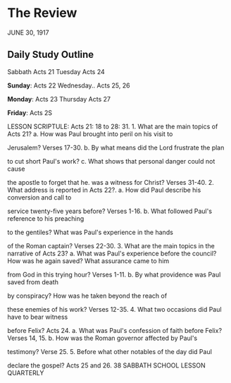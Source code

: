 # The Review
JUNE 30, 1917

## Daily Study Outline

Sabbath Acts 21 Tuesday Acts 24

**Sunday**: Acts 22 Wednesday.. Acts 25, 26

**Monday**: Acts 23 Thursday Acts 27

**Friday**: Acts 2S

LESSON SCRIPTULE: Acts 21: 18 to 28: 31. 1. What are the main topics of Acts 21? a. How was Paul brought into peril on his visit to

Jerusalem? Verses 17-30. b. By what means did the Lord frustrate the plan

to cut short Paul's work? c. What shows that personal danger could not cause

the apostle to forget that he. was a witness for Christ? Verses 31-40. 2. What address is reported in Acts 22?. a. How did Paul describe his conversion and call to

service twenty-five years before? Verses 1-16. b. What followed Paul's reference to his preaching

to the gentiles? What was Paul's experience in the hands

of the Roman captain? Verses 22-30. 3. What are the main topics in the narrative of Acts 23? a. What was Paul's experience before the council? How was he again saved? What assurance came to him

from God in this trying hour? Verses 1-11. b. By what providence was Paul saved from death

by conspiracy? How was he taken beyond the reach of

these enemies of his work? Verses 12-35. 4. What two occasions did Paul have to bear witness

before Felix? Acts 24. a. What was Paul's confession of faith before Felix? Verses 14, 15. b. How was the Roman governor affected by Paul's

testimony? Verse 25. 5. Before what other notables of the day did Paul

declare the gospel? Acts 25 and 26. 38 SABBATH SCHOOL LESSON QUARTERLY

